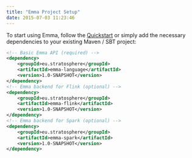 ```yaml
---
title: "Emma Project Setup"
date: 2015-07-03 11:23:46
---
```


To start using Emma, follow the [Quickstart](Quickstart.html) or simply add the necessary dependencies to your existing Maven / SBT project:

```xml
<!-- Basic Emma API (required) -->
<dependency>
    <groupId>eu.stratosphere</groupId>
    <artifactId>emma-language</artifactId>
    <version>1.0-SNAPSHOT</version>
</dependency>
<!-- Emma backend for Flink (optional) -->
<dependency>
    <groupId>eu.stratosphere</groupId>
    <artifactId>emma-flink</artifactId>
    <version>1.0-SNAPSHOT</version>
</dependency>
<!-- Emma backend for Spark (optional) -->
<dependency>
    <groupId>eu.stratosphere</groupId>
    <artifactId>emma-spark</artifactId>
    <version>1.0-SNAPSHOT</version>
</dependency>
```